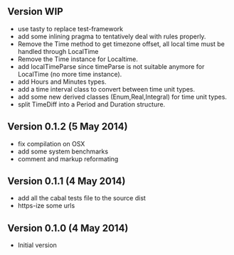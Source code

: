## Version WIP

- use tasty to replace test-framework
- add some inlining pragma to tentatively deal with rules properly.
- Remove the Time method to get timezone offset, all local time must be handled
  through LocalTime
- Remove the Time instance for Localtime.
- add localTimeParse since timeParse is not suitable anymore for LocalTime (no
  more time instance).
- add Hours and Minutes types.
- add a time interval class to convert between time unit types.
- add some new derived classes (Enum,Real,Integral) for time unit types.
- split TimeDiff into a Period and Duration structure.

## Version 0.1.2 (5 May 2014)

- fix compilation on OSX
- add some system benchmarks
- comment and markup reformating

## Version 0.1.1 (4 May 2014)

- add all the cabal tests file to the source dist
- https-ize some urls

## Version 0.1.0 (4 May 2014)

- Initial version
